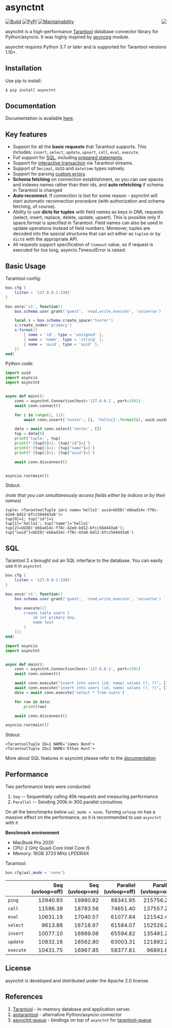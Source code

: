 # asynctnt

[![Build](https://github.com/igorcoding/asynctnt/actions/workflows/actions.yaml/badge.svg?branch=master)](https://github.com/igorcoding/asynctnt/actions)
[![PyPI](https://img.shields.io/pypi/v/asynctnt.svg)](https://pypi.python.org/pypi/asynctnt)
[![Maintainability](https://api.codeclimate.com/v1/badges/6cec8adae280cda3e161/maintainability)](https://codeclimate.com/github/igorcoding/asynctnt/maintainability)
<a href="http://tarantool.org">
	<img src="https://avatars2.githubusercontent.com/u/2344919?v=2&s=250" align="right">
</a>

asynctnt is a high-performance [Tarantool](https://tarantool.org/) database
connector library for Python/asyncio. It was highly inspired by
[asyncpg](https://github.com/MagicStack/asyncpg) module.

asynctnt requires Python 3.7 or later and is supported for Tarantool
versions 1.10+.


## Installation
Use pip to install:
```bash
$ pip install asynctnt
```


## Documentation

Documentation is available [here](https://igorcoding.github.io/asynctnt).


## Key features

* Support for all the **basic requests** that Tarantool supports. This includes:
  `insert`, `select`, `update`, `upsert`, `call`, `eval`, `execute`.
* Full support for [SQL](https://www.tarantool.io/en/doc/latest/tutorials/sql_tutorial/),
  including [prepared statements](https://www.tarantool.io/en/doc/latest/reference/reference_lua/box_sql/prepare/).
* Support for [interactive transaction](https://www.tarantool.io/en/doc/latest/book/box/atomic/txn_mode_mvcc/) via Tarantool streams.
* Support of `Decimal`, `UUID` and `datetime` types natively.
* Support for parsing [custom errors](https://www.tarantool.io/en/doc/latest/reference/reference_lua/box_error/new/).
* **Schema fetching** on connection establishment, so you can use spaces and
  indexes names rather than their ids, and **auto refetching** if schema in
  Tarantool is changed
* **Auto reconnect**. If connection is lost for some reason - asynctnt will
  start automatic reconnection procedure (with authorization and schema
  fetching, of course).
* Ability to use **dicts for tuples** with field names as keys in DML requests
  (select, insert, replace, delete, update, upsert). This is possible only
  if space.format is specified in Tarantool. Field names can also be used
  in update operations instead of field numbers. Moreover, tuples are decoded
  into the special structures that can act either as `tuple`s or by `dict`s with
  the appropriate API.
* All requests support specification of `timeout` value, so if request is
  executed for too long, asyncio.TimeoutError is raised.


## Basic Usage

Tarantool config:

```lua
box.cfg {
    listen = '127.0.0.1:3301'
}

box.once('v1', function()
    box.schema.user.grant('guest', 'read,write,execute', 'universe')

    local s = box.schema.create_space('tester')
    s:create_index('primary')
    s:format({
        { name = 'id', type = 'unsigned' },
        { name = 'name', type = 'string' },
        { name = 'uuid', type = 'uuid' },
    })
end)
```

Python code:

```python
import uuid
import asyncio
import asynctnt


async def main():
    conn = asynctnt.Connection(host='127.0.0.1', port=3301)
    await conn.connect()

    for i in range(1, 11):
        await conn.insert('tester', [i, 'hello{}'.format(i), uuid.uuid4()])

    data = await conn.select('tester', [])
    tup = data[0]
    print('tuple:', tup)
    print(f'{tup[0]=}; {tup["id"]=}')
    print(f'{tup[1]=}; {tup["name"]=}')
    print(f'{tup[2]=}; {tup["uuid"]=}')

    await conn.disconnect()


asyncio.run(main())
```

Stdout:

*(note that you can simultaneously access fields either by indices
or by their names)*
```
tuple: <TarantoolTuple id=1 name='hello1' uuid=UUID('ebbad14c-f78c-42e8-bd12-bfcc564443a6')>
tup[0]=1; tup["id"]=1
tup[1]='hello1'; tup["name"]='hello1'
tup[2]=UUID('ebbad14c-f78c-42e8-bd12-bfcc564443a6'); tup["uuid"]=UUID('ebbad14c-f78c-42e8-bd12-bfcc564443a6')
```

## SQL

Tarantool 2.x brought out an SQL interface to the database. You can easily use it
in `asynctnt`

```lua
box.cfg {
    listen = '127.0.0.1:3301'
}

box.once('v1', function()
    box.schema.user.grant('guest', 'read,write,execute', 'universe')

    box.execute([[
        create table users (
            id int primary key,
            name text
        )
    ]])
end)
```

```python
import asyncio
import asynctnt


async def main():
    conn = asynctnt.Connection(host='127.0.0.1', port=3301)
    await conn.connect()

    await conn.execute("insert into users (id, name) values (?, ?)", [1, 'James Bond'])
    await conn.execute("insert into users (id, name) values (?, ?)", [2, 'Ethan Hunt'])
    data = await conn.execute('select * from users')

    for row in data:
        print(row)

    await conn.disconnect()

asyncio.run(main())
```

Stdout:
```
<TarantoolTuple ID=1 NAME='James Bond'>
<TarantoolTuple ID=2 NAME='Ethan Hunt'>
```

More about SQL features in asynctnt please refer to the [documentation](https://igorcoding.github.io/asynctnt/sql.html)

## Performance

Two performance tests were conducted:
1. `Seq` -- Sequentially calling 40k requests and measuring performance
2. `Parallel` -- Sending 200k in 300 parallel coroutines

On all the benchmarks below `wal_mode = none`.
Turning `uvloop` on has a massive effect on the performance, so it is recommended to use `asynctnt` with it

**Benchmark environment**
* MacBook Pro 2020
* CPU: 2 GHz Quad-Core Intel Core i5
* Memory: 16GB 3733 MHz LPDDR4X

Tarantool:
```lua
box.cfg{wal_mode = 'none'}
```

|           |  Seq (uvloop=off) | Seq (uvloop=on) | Parallel (uvloop=off) | Parallel (uvloop=on) |
|-----------|------------------:|----------------:|----------------------:|---------------------:|
| `ping`    |          12940.93 |        19980.82 |              88341.95 |            215756.24 |
| `call`    |          11586.38 |        18783.56 |              74651.40 |            137557.25 |
| `eval`    |          10631.19 |        17040.57 |              61077.84 |            121542.42 |
| `select`  |           9613.88 |        16718.97 |              61584.07 |            152526.21 |
| `insert`  |          10077.10 |        16989.06 |              65594.82 |            135491.25 |
| `update`  |          10832.16 |        16562.80 |              63003.31 |            121892.28 |
| `execute` |          10431.75 |        16967.85 |              58377.81 |             96891.61 |


## License
asynctnt is developed and distributed under the Apache 2.0 license.


## References
1. [Tarantool](https://tarantool.org) - in-memory database and application server.
2. [aiotarantool](https://github.com/shveenkov/aiotarantool) - alternative Python/asyncio connector
3. [asynctnt-queue](https://github.com/igorcoding/asynctnt-queue) - bindings on top of `asynctnt` for [tarantool-queue](https://github.com/tarantool/queue)
